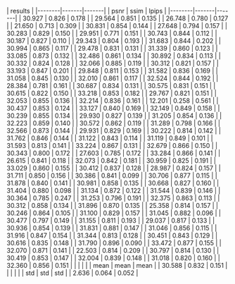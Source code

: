 
|        results         |
|--------|-------|-------|
|  psnr  |  ssim | lpips |
|--------|-------|-------|
| 30.927 | 0.826 | 0.178 |
| 29.564 | 0.851 | 0.135 |
| 26.748 | 0.780 | 0.127 |
| 21.650 | 0.713 | 0.309 |
| 30.831 | 0.854 | 0.144 |
| 27.648 | 0.794 | 0.157 |
| 30.283 | 0.829 | 0.150 |
| 29.951 | 0.771 | 0.151 |
| 30.743 | 0.844 | 0.112 |
| 30.187 | 0.827 | 0.110 |
| 29.343 | 0.804 | 0.193 |
| 31.683 | 0.844 | 0.202 |
| 30.994 | 0.865 | 0.117 |
| 29.478 | 0.831 | 0.131 |
| 31.339 | 0.860 | 0.123 |
| 33.085 | 0.873 | 0.132 |
| 32.486 | 0.861 | 0.134 |
| 30.892 | 0.834 | 0.113 |
| 30.332 | 0.824 | 0.128 |
| 32.066 | 0.885 | 0.119 |
| 30.312 | 0.821 | 0.157 |
| 33.193 | 0.847 | 0.201 |
| 29.848 | 0.811 | 0.153 |
| 31.582 | 0.836 | 0.169 |
| 31.058 | 0.845 | 0.130 |
| 32.010 | 0.861 | 0.117 |
| 32.524 | 0.844 | 0.192 |
| 28.384 | 0.781 | 0.161 |
| 30.687 | 0.834 | 0.131 |
| 30.575 | 0.831 | 0.151 |
| 30.615 | 0.822 | 0.150 |
| 33.218 | 0.853 | 0.182 |
| 29.767 | 0.821 | 0.151 |
| 32.053 | 0.855 | 0.136 |
| 32.214 | 0.836 | 0.161 |
| 12.201 | 0.258 | 0.561 |
| 30.437 | 0.853 | 0.124 |
| 33.127 | 0.840 | 0.169 |
| 32.149 | 0.849 | 0.158 |
| 30.239 | 0.855 | 0.134 |
| 29.930 | 0.827 | 0.139 |
| 31.205 | 0.854 | 0.136 |
| 32.223 | 0.859 | 0.140 |
| 30.572 | 0.862 | 0.119 |
| 31.289 | 0.798 | 0.166 |
| 32.566 | 0.873 | 0.144 |
| 29.931 | 0.829 | 0.169 |
| 30.222 | 0.814 | 0.142 |
| 31.762 | 0.846 | 0.144 |
| 31.122 | 0.843 | 0.114 |
| 31.119 | 0.849 | 0.101 |
| 31.593 | 0.813 | 0.141 |
| 33.224 | 0.867 | 0.131 |
| 32.679 | 0.866 | 0.150 |
| 30.343 | 0.800 | 0.172 |
| 27.603 | 0.785 | 0.172 |
| 33.284 | 0.866 | 0.141 |
| 26.615 | 0.841 | 0.118 |
| 32.073 | 0.842 | 0.181 |
| 30.959 | 0.825 | 0.191 |
| 33.029 | 0.860 | 0.155 |
| 30.412 | 0.837 | 0.128 |
| 28.987 | 0.824 | 0.157 |
| 31.711 | 0.850 | 0.156 |
| 30.386 | 0.841 | 0.099 |
| 30.706 | 0.877 | 0.115 |
| 31.878 | 0.840 | 0.141 |
| 30.981 | 0.858 | 0.135 |
| 30.668 | 0.827 | 0.160 |
| 31.404 | 0.880 | 0.098 |
| 31.134 | 0.872 | 0.122 |
| 31.544 | 0.839 | 0.146 |
| 30.364 | 0.785 | 0.247 |
| 31.253 | 0.796 | 0.191 |
| 32.375 | 0.863 | 0.113 |
| 30.312 | 0.858 | 0.134 |
| 31.896 | 0.870 | 0.135 |
| 25.358 | 0.814 | 0.157 |
| 30.246 | 0.864 | 0.105 |
| 31.100 | 0.829 | 0.157 |
| 31.045 | 0.882 | 0.096 |
| 30.477 | 0.797 | 0.149 |
| 31.155 | 0.811 | 0.193 |
| 29.037 | 0.817 | 0.133 |
| 30.936 | 0.854 | 0.139 |
| 31.831 | 0.881 | 0.147 |
| 31.046 | 0.856 | 0.115 |
| 31.916 | 0.847 | 0.154 |
| 31.344 | 0.813 | 0.128 |
| 30.451 | 0.843 | 0.129 |
| 30.616 | 0.835 | 0.148 |
| 31.790 | 0.896 | 0.090 |
| 33.472 | 0.877 | 0.155 |
| 32.070 | 0.871 | 0.141 |
| 22.503 | 0.814 | 0.209 |
| 30.797 | 0.814 | 0.130 |
| 30.419 | 0.853 | 0.147 |
| 32.004 | 0.839 | 0.148 |
| 31.018 | 0.820 | 0.160 |
| 32.360 | 0.856 | 0.151 |
|        |       |       |
|  mean  |  mean |  mean |
| 30.588 | 0.832 | 0.151 |
|        |       |       |
|  std   |  std  |  std  |
| 2.636  | 0.064 | 0.052 |